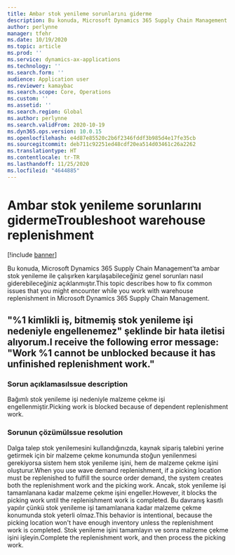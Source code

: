 ```yaml
---
title: Ambar stok yenileme sorunlarını giderme
description: Bu konuda, Microsoft Dynamics 365 Supply Chain Management'ta ambar stok yenileme ile çalışırken karşılaşabileceğiniz genel sorunları nasıl giderebileceğiniz açıklanmıştır.
author: perlynne
manager: tfehr
ms.date: 10/19/2020
ms.topic: article
ms.prod: ''
ms.service: dynamics-ax-applications
ms.technology: ''
ms.search.form: ''
audience: Application user
ms.reviewer: kamaybac
ms.search.scope: Core, Operations
ms.custom: ''
ms.assetid: ''
ms.search.region: Global
ms.author: perlynne
ms.search.validFrom: 2020-10-19
ms.dyn365.ops.version: 10.0.15
ms.openlocfilehash: e4d87e85520c2b6f2346fddf3b985d4e17fe35cb
ms.sourcegitcommit: deb711c92251ed48cdf20ea514d03461c26a2262
ms.translationtype: HT
ms.contentlocale: tr-TR
ms.lasthandoff: 11/25/2020
ms.locfileid: "4644885"
---
```

# <a name="troubleshoot-warehouse-replenishment"></a><span data-ttu-id="49e27-103">Ambar stok yenileme sorunlarını giderme</span><span class="sxs-lookup"><span data-stu-id="49e27-103">Troubleshoot warehouse replenishment</span></span>

[!include [banner](../includes/banner.md)]

<span data-ttu-id="49e27-104">Bu konuda, Microsoft Dynamics 365 Supply Chain Management'ta ambar stok yenileme ile çalışırken karşılaşabileceğiniz genel sorunları nasıl giderebileceğiniz açıklanmıştır.</span><span class="sxs-lookup"><span data-stu-id="49e27-104">This topic describes how to fix common issues that you might encounter while you work with warehouse replenishment in Microsoft Dynamics 365 Supply Chain Management.</span></span>

## <a name="i-receive-the-following-error-message-work-1-cannot-be-unblocked-because-it-has-unfinished-replenishment-work"></a><span data-ttu-id="49e27-105">"%1 kimlikli iş, bitmemiş stok yenileme işi nedeniyle engellenemez" şeklinde bir hata iletisi alıyorum.</span><span class="sxs-lookup"><span data-stu-id="49e27-105">I receive the following error message: "Work %1 cannot be unblocked because it has unfinished replenishment work."</span></span>

### <a name="issue-description"></a><span data-ttu-id="49e27-106">Sorun açıklaması</span><span class="sxs-lookup"><span data-stu-id="49e27-106">Issue description</span></span>

<span data-ttu-id="49e27-107">Bağımlı stok yenileme işi nedeniyle malzeme çekme işi engellenmiştir.</span><span class="sxs-lookup"><span data-stu-id="49e27-107">Picking work is blocked because of dependent replenishment work.</span></span>

### <a name="issue-resolution"></a><span data-ttu-id="49e27-108">Sorunun çözümü</span><span class="sxs-lookup"><span data-stu-id="49e27-108">Issue resolution</span></span>

<span data-ttu-id="49e27-109">Dalga talep stok yenilemesini kullandığınızda, kaynak sipariş talebini yerine getirmek için bir malzeme çekme konumunda stoğun yenilenmesi gerekiyorsa sistem hem stok yenileme işini, hem de malzeme çekme işini oluşturur.</span><span class="sxs-lookup"><span data-stu-id="49e27-109">When you use wave demand replenishment, if a picking location must be replenished to fulfill the source order demand, the system creates both the replenishment work and the picking work.</span></span> <span data-ttu-id="49e27-110">Ancak, stok yenileme işi tamamlanana kadar malzeme çekme işini engeller.</span><span class="sxs-lookup"><span data-stu-id="49e27-110">However, it blocks the picking work until the replenishment work is completed.</span></span> <span data-ttu-id="49e27-111">Bu davranış kasıtlı yapılır çünkü stok yenileme işi tamamlanana kadar malzeme çekme konumunda stok yeterli olmaz.</span><span class="sxs-lookup"><span data-stu-id="49e27-111">This behavior is intentional, because the picking location won't have enough inventory unless the replenishment work is completed.</span></span> <span data-ttu-id="49e27-112">Stok yenileme işini tamamlayın ve sonra malzeme çekme işini işleyin.</span><span class="sxs-lookup"><span data-stu-id="49e27-112">Complete the replenishment work, and then process the picking work.</span></span>
